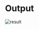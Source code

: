 # Output
![result](https://github.com/rimo10/Carvana-Image-Masking/assets/70977847/9ab08753-7a08-4f26-a475-1550668cc828)
